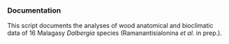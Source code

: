 ### Documentation

This script documents the analyses of wood anatomical and bioclimatic data of 16 Malagasy *Dalbergia* species (Ramanantisialonina *et al.* in prep.).
